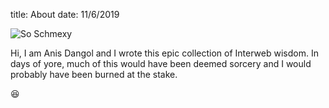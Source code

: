 title: About
date: 11/6/2019

![So Schmexy][my_sweet_photo]

Hi, I am Anis Dangol and I wrote this epic collection of Interweb
wisdom. In days of yore, much of this would have been deemed sorcery
and I would probably have been burned at the stake.

😆

[my_sweet_photo]: {static}/images/user.jpg
